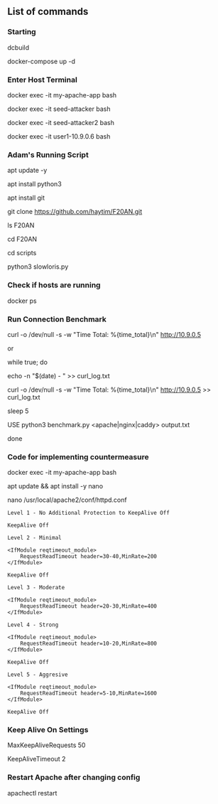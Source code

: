 
## List of commands

### Starting

dcbuild


docker-compose up -d

### Enter Host Terminal

docker exec -it my-apache-app bash

docker exec -it seed-attacker bash

docker exec -it seed-attacker2 bash

docker exec -it user1-10.9.0.6 bash

### Adam's Running Script

apt update -y

apt install python3

apt install git

git clone https://github.com/haytim/F20AN.git

ls F20AN

cd F20AN

cd scripts

python3 slowloris.py


### Check if hosts are running

docker ps

### Run Connection Benchmark

curl -o /dev/null -s -w "Time Total: %{time_total}\\n" http://10.9.0.5


or


while true; do

  echo -n "$(date) - " >> curl_log.txt
  
  curl -o /dev/null -s -w "Time Total: %{time_total}\\n" http://10.9.0.5 >> curl_log.txt
  
  sleep 5

USE python3 benchmark.py <apache|nginx|caddy> output.txt <iterations>
  
done

### Code for implementing countermeasure

docker exec -it my-apache-app bash

apt update && apt install -y nano

nano /usr/local/apache2/conf/httpd.conf
```
Level 1 - No Additional Protection to KeepAlive Off

KeepAlive Off

Level 2 - Minimal

<IfModule reqtimeout_module>
    RequestReadTimeout header=30-40,MinRate=200
</IfModule>

KeepAlive Off

Level 3 - Moderate

<IfModule reqtimeout_module>
    RequestReadTimeout header=20-30,MinRate=400
</IfModule>

Level 4 - Strong

<IfModule reqtimeout_module>
    RequestReadTimeout header=10-20,MinRate=800
</IfModule>

KeepAlive Off

Level 5 - Aggresive

<IfModule reqtimeout_module>
    RequestReadTimeout header=5-10,MinRate=1600
</IfModule>

KeepAlive Off
```
### Keep Alive On Settings

MaxKeepAliveRequests 50

KeepAliveTimeout 2

### Restart Apache after changing config

apachectl restart

